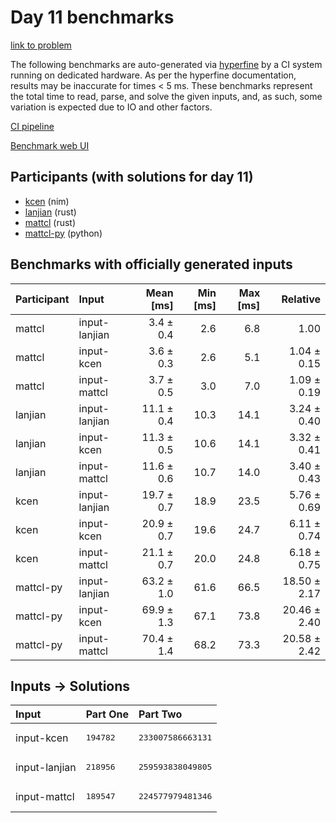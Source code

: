 # Day 11 benchmarks

[link to problem](https://adventofcode.com/2024/day/11)

The following benchmarks are auto-generated via
[hyperfine](https://github.com/sharkdp/hyperfine) by a CI system running on
dedicated hardware. As per the hyperfine documentation, results may be
inaccurate for times < 5 ms. These benchmarks represent the total time to read,
parse, and solve the given inputs, and, as such, some variation is expected due
to IO and other factors.

[CI pipeline](http://ci.papercode.net:8080/teams/main/pipelines/aoc2024)

[Benchmark web UI](https://aoc.ancalagon.black)


## Participants (with solutions for day 11)

- [kcen](https://github.com/kcen/aoc2024) (nim)
- [lanjian](https://github.com/lanjian/aoc-2024) (rust)
- [mattcl](https://github.com/mattcl/aoc2024) (rust)
- [mattcl-py](https://github.com/mattcl/aoc2024-py) (python)


## Benchmarks with officially generated inputs

| Participant | Input | Mean [ms] | Min [ms] | Max [ms] | Relative |
|:---|:---|---:|---:|---:|---:|
| mattcl | input-lanjian | 3.4 ± 0.4 | 2.6 | 6.8 | 1.00 |
| mattcl | input-kcen | 3.6 ± 0.3 | 2.6 | 5.1 | 1.04 ± 0.15 |
| mattcl | input-mattcl | 3.7 ± 0.5 | 3.0 | 7.0 | 1.09 ± 0.19 |
| lanjian | input-lanjian | 11.1 ± 0.4 | 10.3 | 14.1 | 3.24 ± 0.40 |
| lanjian | input-kcen | 11.3 ± 0.5 | 10.6 | 14.1 | 3.32 ± 0.41 |
| lanjian | input-mattcl | 11.6 ± 0.6 | 10.7 | 14.0 | 3.40 ± 0.43 |
| kcen | input-lanjian | 19.7 ± 0.7 | 18.9 | 23.5 | 5.76 ± 0.69 |
| kcen | input-kcen | 20.9 ± 0.7 | 19.6 | 24.7 | 6.11 ± 0.74 |
| kcen | input-mattcl | 21.1 ± 0.7 | 20.0 | 24.8 | 6.18 ± 0.75 |
| mattcl-py | input-lanjian | 63.2 ± 1.0 | 61.6 | 66.5 | 18.50 ± 2.17 |
| mattcl-py | input-kcen | 69.9 ± 1.3 | 67.1 | 73.8 | 20.46 ± 2.40 |
| mattcl-py | input-mattcl | 70.4 ± 1.4 | 68.2 | 73.3 | 20.58 ± 2.42 |


## Inputs -> Solutions

| Input | Part One | Part Two |
|:---|:---|:---|
|input-kcen|<pre>194782</pre>|<pre>233007586663131</pre>|
|input-lanjian|<pre>218956</pre>|<pre>259593838049805</pre>|
|input-mattcl|<pre>189547</pre>|<pre>224577979481346</pre>|